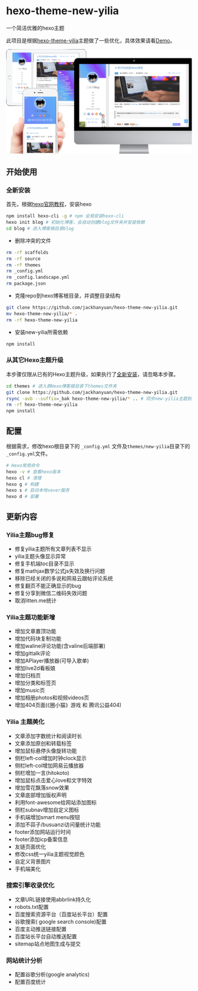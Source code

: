 # hexo-theme-new-yilia

一个简洁优雅的hexo主题

此项目是根据[hexo-theme-yilia](https://github.com/litten/hexo-theme-yilia)主题做了一些优化，具体效果请看[Demo](https://sanshui.findn.cn/)。

<div align="center"><img src="new-yilia-demo.png" alt="new yalia demo"></div>

## 开始使用

### 全新安装

首先，根据[hexo官网教程](https://hexo.io/zh-cn/docs/)，安装hexo

```sh
npm install hexo-cli -g # npm 全局安装hexo-cli
hexo init blog # 初始化博客，会自动创建blog文件夹并安装依赖
cd blog # 进入博客根目录blog
```

- 删除冲突的文件

```sh
rm -rf scaffolds
rm -rf source
rm -rf themes
rm _config.yml
rm _config.landscape.yml
rm package.json
```

- 克隆repo到hexo博客根目录，并调整目录结构

```sh
git clone https://github.com/jackhanyuan/hexo-theme-new-yilia.git
mv hexo-theme-new-yilia/* .
rm -rf hexo-theme-new-yilia
```

- 安装new-yilia所需依赖

```sh
npm install
```

### 从其它Hexo主题升级

本步骤仅限从已有的Hexo主题升级，如果执行了[全新安装](#全新安装)，请忽略本步骤。

```sh
cd themes # 进入原Hexo博客根目录下themes文件夹
git clone https://github.com/jackhanyuan/hexo-theme-new-yilia.git
rsync -avb --suffix=_bak hexo-theme-new-yilia/* .. # 同步new-yilia主题到原Hexo博客根目录，如果有冲突会自动备份冲突文件（以_bak结尾）。
rm -rf hexo-theme-new-yilia
npm install
```

## 配置

根据需求，修改hexo根目录下的 `_config.yml` 文件及`themes/new-yilia`目录下的`_config.yml`文件。

```sh
# Hexo常用命令
hexo -v # 查看hexo版本
hexo cl # 清理
hexo g # 构建
hexo s # 启动本地sever服务
hexo d # 部署
```

## 更新内容

### Yilia主题bug修复

- 修复yilia主题所有文章列表不显示
- yilia主题头像显示异常
- 修复手机端toc目录不显示
- 修复mathjax数学公式js失效及换行问题
- 移除已经关闭的多说和网易云跟帖评论系统
- 修复翻页不能正确显示的bug
- 修复分享到微信二维码失效问题
- 取消litten.me统计

### Yilia主题功能新增

- 增加文章置顶功能
- 增加代码块复制功能
- 增加waline评论功能(含valine后端部署)
- 增加gittalk评论
- 增加APlayer播放器(可导入歌单)
- 增加live2d看板娘
- 增加归档页
- 增加分类和标签页
- 增加music页
- 增加相册photos和视频videos页
- 增加404页面(《圈小猫》游戏 和 腾讯公益404)

### Yilia 主题美化

- 文章添加字数统计和阅读时长
- 文章添加原创和转载标签
- 增加鼠标悬停头像旋转功能
- 侧栏left-col增加时钟clock显示
- 侧栏left-col增加网易云播放器
- 侧栏增加一言(hitokoto)
- 增加鼠标点击爱心love和文字特效
- 增加雪花飘落snow效果
- 文章底部增加版权声明
- 利用font-awesome给网站添加图标
- 侧栏subnav增加自定义图标
- 手机端增加smart menu按钮
- 添加不蒜子/busuanzi访问量统计功能
- footer添加网站运行时间
- footer添加icp备案信息
- 友链页面优化
- 修改css统一yilia主题视觉颜色
- 自定义背景图片
- 手机端美化

### 搜索引擎收录优化

- 文章URL链接使用abbrlink持久化
- robots.txt配置
- 百度搜索资源平台（百度站长平台）配置
- 谷歌搜索( google search console)配置
- 百度主动推送链接配置
- 百度站长平台自动推送配置
- sitemap站点地图生成与提交

### 网站统计分析

- 配置谷歌分析(google analytics)
- 配置百度统计


